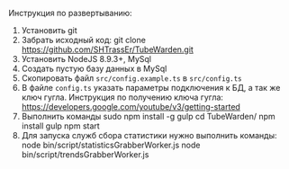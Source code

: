 Инструкция по развертыванию:

1. Установить git
1. Забрать исходный код:
    git clone https://github.com/SHTrassEr/TubeWarden.git
1. Установить NodeJS 8.9.3+,  MySql
1. Создать пустую базу данных в MySql
1. Скопировать файл `src/config.example.ts` в `src/config.ts`
1. В файле `config.ts` указать параметры подключения к БД, а так же ключ гугла. Инструкция по получению ключа гугла: https://developers.google.com/youtube/v3/getting-started  
1. Выполнить команды
    sudo npm install -g gulp
    cd TubeWarden/
    npm install
    gulp
    npm start
1. Для запуска служб сбора статистики нужно выполнить команды:
    node bin/script/statisticsGrabberWorker.js
    node bin/script/trendsGrabberWorker.js
    
    